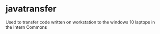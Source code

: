 # javatransfer
Used to transfer code written on workstation to the windows 10 laptops in the Intern Commons
